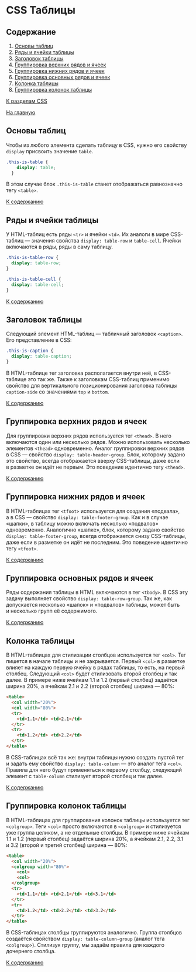 # CSS Таблицы

## Содержание

1. [Основы таблиц](#основы-таблиц)
2. [Ряды и ячейки таблицы](#ряды-иячейки-таблицы)
3. [Заголовок таблицы](#заголовок-таблицы)
4. [Группировка верхних рядов и ячеек](#группировка-верхних-рядов-иячеек)
5. [Группировка нижних рядов и ячеек](#группировка-нижних-рядов-иячеек)
6. [Группировка основных рядов и ячеек](#группировка-основных-рядов-иячеек)
7. [Колонка таблицы](#колонка-таблицы)
8. [Группировка колонок таблицы](#группировка-колонок-таблицы)

[К разделам CSS](https://github.com/Holiden/Library/blob/master/sections/css/README.md)

[На главную](https://github.com/Holiden/Library/blob/master/README.md)

## Основы таблиц

Чтобы из любого элемента сделать таблицу в CSS, нужно его свойству `display` присвоить значение `table`.

```css
.this-is-table {
    display: table;
  }
```

В этом случае блок `.this-is-table` станет отображаться равнозначно тегу `<table>`.

[К содержанию](#содержание)

## Ряды и ячейки таблицы

У HTML-таблиц есть ряды `<tr>` и ячейки `<td>`. Их аналоги в мире CSS-таблиц — значения свойства `display: table-row` и `table-cell`. Ячейки включаются в ряды, ряды в саму таблицу.

```css
.this-is-table-row {
  display: table-row;
}

.this-is-table-cell {
  display: table-cell;
}
```

[К содержанию](#содержание)

## Заголовок таблицы

Следующий элемент HTML-таблиц — табличный заголовок `<caption>`. Его представление в CSS:

```css
.this-is-caption {
  display: table-caption;
}
```

В HTML-таблице тег заголовка располагается внутри неё, в CSS-таблице это так же. Также к заголовкам CSS-таблиц применимо свойство для вертикального позиционирования заголовка таблицы `caption-side` со значениями `top` и `bottom`.

[К содержанию](#содержание)

## Группировка верхних рядов и ячеек

Для группировки верхних рядов используется тег `<thead>`. В него включаются один или несколько рядов. Можно использовать несколько элементов `<thead>` одновременно. Аналог группировки верхних рядов в CSS — свойство `display: table-header-group`. Блок, которому задано это свойство, всегда отображается вверху CSS-таблицы, даже если в разметке он идёт не первым. Это поведение идентично тегу `<thead>`.

[К содержанию](#содержание)

## Группировка нижних рядов и ячеек

В HTML-таблицах тег `<tfoot>` используется для создания «подвала», а в CSS — свойство `display: table-footer-group`. Как и в случае «шапки», в таблицу можно включать несколько «подвалов» одновременно. Аналогично «шапке», блок, которому задано свойство `display: table-footer-group`, всегда отображается снизу CSS-таблицы, даже если в разметке он идёт не последним. Это поведение идентично тегу `<tfoot>`.

[К содержанию](#содержание)

## Группировка основных рядов и ячеек

Ряды содержания таблицы в HTML включаются в тег `<tbody>`. В CSS эту задачу выполняет свойство `display: table-row-group`. Так же, как допускается несколько «шапок» и «подвалов» таблицы, может быть и несколько групп её содержимого.

[К содержанию](#содержание)

## Колонка таблицы

В HTML-таблицах для стилизации столбцов используется тег `<col>`. Тег пишется в начале таблицы и не закрывается. Первый `<col>` в разметке влияет на каждую первую ячейку в рядах таблицы, то есть, на первый столбец. Следующий `<col>` будет стилизовать второй столбец и так далее. В примере ниже ячейкам 1.1 и 1.2 (первый столбец) задаётся ширина 20%, а ячейкам 2.1 и 2.2 (второй столбец) ширина — 80%:

```html
<table>
  <col width="20%">
  <col width="80%">
  <tr>
    <td>1.1</td> <td>2.1</td>
  </tr>
  <tr>
    <td>1.2</td> <td>2.2</td>
  </tr>
</table>
```

В CSS-таблицах всё так же: внутри таблицы нужно создать пустой тег и задать ему свойство `display: table-column` — это аналог тега `<col>`. Правила для него будут применяться к первому столбцу, следующий элемент с `table-column` стилизует второй столбец и так далее.

[К содержанию](#содержание)

## Группировка колонок таблицы

В HTML-таблицах для группирования колонок таблицы используется тег `<colgroup>`. Теги `<col>` просто включаются в `<colgroup>` и стилизуется уже группа целиком, а не отдельные столбцы. В примере ниже ячейкам 1.1 и 1.2 (первый столбец) задаётся ширина 20%, а ячейкам 2.1, 2.2, 3.1 и 3.2 (второй и третий столбец) ширина — 80%:

```html
<table>
  <col width="20%">
  <colgroup width="80%">
    <col>
    <col>
  </colgroup>
  <tr>
    <td>1.1</td> <td>2.1</td> <td>3.1</td>
  </tr>
  <tr>
    <td>1.2</td> <td>2.2</td> <td>3.2</td>
  </tr>
</table>
```

В CSS-таблицах столбцы группируются аналогично. Группа столбцов создаётся свойством `display: table-column-group` (аналог тега `<colgroup>`). Стилизуя группу, мы задаём правила для каждого дочернего столбца.

[К содержанию](#содержание)
